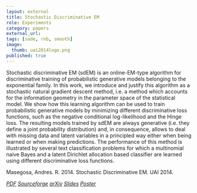 ```yaml
---
layout: external
title: Stochastic Discriminative EM
role: Experiments
category: papers
external_url:
tags: [sade, rnb, smooth]
image:
  thumb: uai2014logo.png
published: true
---
```


Stochastic discriminative EM (sdEM) is an online-EM-type algorithm for discriminative training of probabilistic generative models belonging to the exponential family. In this work, we introduce and justify this algorithm as a stochastic natural gradient descent method, i.e. a method which accounts for the information geometry in the parameter space of the statistical model. We show how this learning algorithm can be used to train probabilistic generative models by minimizing different discriminative loss functions, such as the negative conditional log-likelihood and the Hinge loss. The resulting models trained by sdEM are always generative (i.e. they define a joint probability distribution) and, in consequence, allows to deal with missing data and latent variables in a principled way either when being learned or when making predictions. The performance of this method is illustrated by several text classification problems for which a multinomial naive Bayes and a latent Dirichlet allocation based classifier are learned using different discriminative loss functions.


Masegosa, Andres. R. 2014. Stochastic Discriminative EM. UAI 2014.

 <a href="http://auai.org/uai2014/proceedings/individuals/271.pdf"><i class="fa fa-file-pdf-o" aria-hidden="true"> PDF</i></a> <a href="http://sourceforge.net/projects/sdem/"><i class="fa fa-github" aria-hidden="true" > Sourceforge</i></a> <a href="https://arxiv.org/abs/1410.1784"><i class="fa fa-institution" aria-hidden="true" > arXiv</i></a> <a href="/papers/UAI2014-slides.pdf"><i class="fa fa-line-chart" aria-hidden="true" > Slides</i></a> <a href="/papers/UAI2014-poster.pdf"><i class="fa fa-line-chart" aria-hidden="true" > Poster</i></a>
